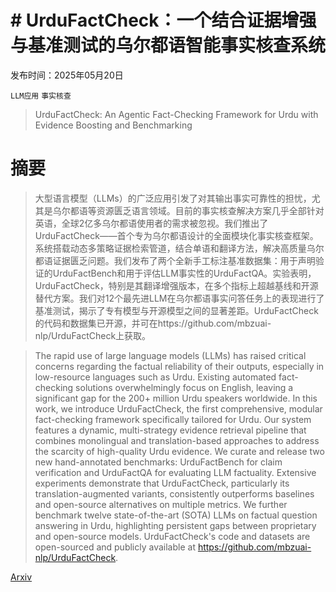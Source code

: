 # # UrduFactCheck：一个结合证据增强与基准测试的乌尔都语智能事实核查系统

发布时间：2025年05月20日

`LLM应用` `事实核查`

> UrduFactCheck: An Agentic Fact-Checking Framework for Urdu with Evidence Boosting and Benchmarking

# 摘要

> 大型语言模型（LLMs）的广泛应用引发了对其输出事实可靠性的担忧，尤其是乌尔都语等资源匮乏语言领域。目前的事实核查解决方案几乎全部针对英语，全球2亿多乌尔都语使用者的需求被忽视。我们推出了UrduFactCheck——首个专为乌尔都语设计的全面模块化事实核查框架。系统搭载动态多策略证据检索管道，结合单语和翻译方法，解决高质量乌尔都语证据匮乏问题。我们发布了两个全新手工标注基准数据集：用于声明验证的UrduFactBench和用于评估LLM事实性的UrduFactQA。实验表明，UrduFactCheck，特别是其翻译增强版本，在多个指标上超越基线和开源替代方案。我们对12个最先进LLM在乌尔都语事实问答任务上的表现进行了基准测试，揭示了专有模型与开源模型之间的显著差距。UrduFactCheck的代码和数据集已开源，并可在https://github.com/mbzuai-nlp/UrduFactCheck上获取。

> The rapid use of large language models (LLMs) has raised critical concerns regarding the factual reliability of their outputs, especially in low-resource languages such as Urdu. Existing automated fact-checking solutions overwhelmingly focus on English, leaving a significant gap for the 200+ million Urdu speakers worldwide. In this work, we introduce UrduFactCheck, the first comprehensive, modular fact-checking framework specifically tailored for Urdu. Our system features a dynamic, multi-strategy evidence retrieval pipeline that combines monolingual and translation-based approaches to address the scarcity of high-quality Urdu evidence. We curate and release two new hand-annotated benchmarks: UrduFactBench for claim verification and UrduFactQA for evaluating LLM factuality. Extensive experiments demonstrate that UrduFactCheck, particularly its translation-augmented variants, consistently outperforms baselines and open-source alternatives on multiple metrics. We further benchmark twelve state-of-the-art (SOTA) LLMs on factual question answering in Urdu, highlighting persistent gaps between proprietary and open-source models. UrduFactCheck's code and datasets are open-sourced and publicly available at https://github.com/mbzuai-nlp/UrduFactCheck.

[Arxiv](https://arxiv.org/abs/2505.15063)